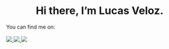 <h1 align="center"> Hi there, I’m Lucas Veloz. </h1>
You can find me on: 
<br />
<br />
<div> 
  <a href="https://www.instagram.com/lucasveloz.dev/" target="_blank">
    <img src="https://img.shields.io/badge/-Instagram-ff0066?style=for-the-badge&logo=instagram&logoColor=white" />
  </a>
  <a href="https://www.linkedin.com/in/LucasVeloz" target="_blank">
    <img src="https://img.shields.io/badge/-LinkedIn-ff0066?style=for-the-badge&logo=linkedin&logoColor=white" />
  </a> 
  <a href="https://www.youtube.com/@LucasVelozDev" target="_blank">
    <img src="https://img.shields.io/badge/-Youtube-ff0066?style=for-the-badge&logo=linkedin&logoColor=white" />
  </a> 
</div>
